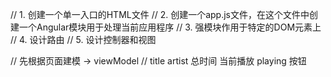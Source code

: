 // 1. 创建一个单一入口的HTML文件
// 2. 创建一个app.js文件，在这个文件中创建一个Angular模块用于处理当前应用程序
// 3. 强模块作用于特定的DOM元素上
// 4. 设计路由
// 5. 设计控制器和视图


// 先根据页面建模 → viewModel
// title artist 总时间 当前播放 playing 按钮
